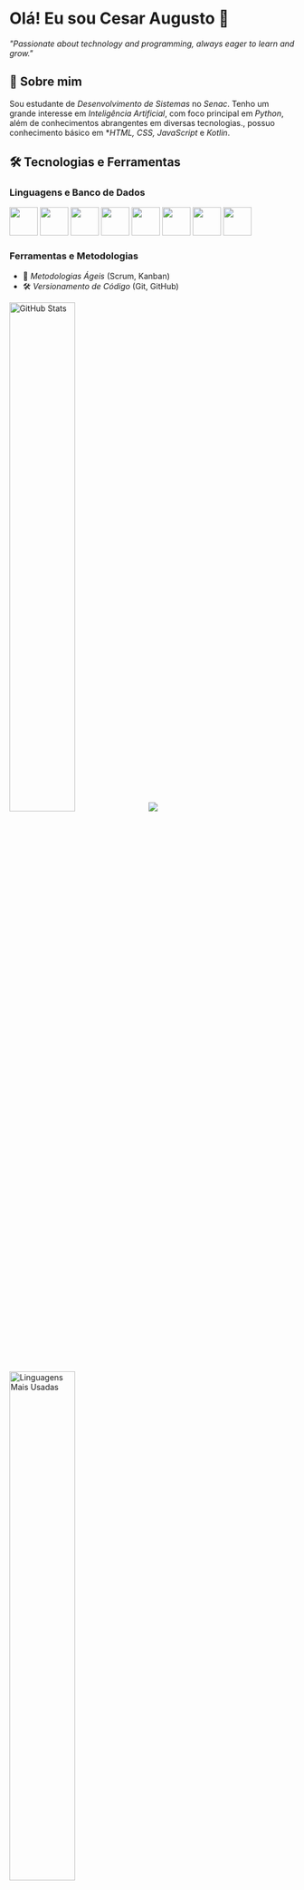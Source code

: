 # Olá! Eu sou Cesar Augusto 👋

*"Passionate about technology and programming, always eager to learn and grow."*

## 🚀 Sobre mim  
Sou estudante de *Desenvolvimento de Sistemas* no *Senac*. Tenho um grande interesse em *Inteligência Artificial*, com foco principal em *Python*, além de conhecimentos abrangentes em diversas tecnologias., possuo conhecimento básico em **HTML, CSS, JavaScript* e *Kotlin*.

## 🛠️ Tecnologias e Ferramentas  
### Linguagens e Banco de Dados  
<p align="left">
  <img src="https://cdn.jsdelivr.net/gh/devicons/devicon/icons/python/python-original.svg" width="50" height="50"/>
  <img src="https://cdn.jsdelivr.net/gh/devicons/devicon/icons/java/java-original.svg" width="50" height="50"/>
  <img src="https://cdn.jsdelivr.net/gh/devicons/devicon/icons/kotlin/kotlin-original.svg" width="50" height="50"/>
  <img src="https://cdn.jsdelivr.net/gh/devicons/devicon/icons/mysql/mysql-original.svg" width="50" height="50"/>
  <img src="https://cdn.jsdelivr.net/gh/devicons/devicon/icons/postgresql/postgresql-original.svg" width="50" height="50"/>
  <img src="https://cdn.jsdelivr.net/gh/devicons/devicon/icons/javascript/javascript-original.svg" width="50" height="50"/>
  <img src="https://cdn.jsdelivr.net/gh/devicons/devicon/icons/html5/html5-original.svg" width="50" height="50"/>
  <img src="https://cdn.jsdelivr.net/gh/devicons/devicon/icons/css3/css3-original.svg" width="50" height="50"/>
</p>  

### Ferramentas e Metodologias  
- 📌 *Metodologias Ágeis* (Scrum, Kanban)  
- 🛠️ *Versionamento de Código* (Git, GitHub)  

<p align="left">
  <img src="https://github-readme-stats.vercel.app/api?username=devcesar7&show_icons=true&theme=radical" alt="GitHub Stats" width="48%"/>
  <img src="https://github-readme-streak-stats.herokuapp.com?user=devcesar7&theme=dark&date_format=M%20j%5B%2C%20Y%5D"/>
</p>  

<p align="left">
  <img src="https://github-readme-stats.vercel.app/api/top-langs/?username=devcesar7&layout=compact&theme=radical" alt="Linguagens Mais Usadas" width="48%"/>
</p>  

## 👯️‍💻 Como me encontrar  
📧 *E-mail:* devcesaraugusto97@gmail.com  
🌎 *LinkedIn:* [Cesar Augusto](https://www.linkedin.com/in/cesar-augusto-lucena-dos-santos-029b44298/)  

📌 Sempre aberto para trocar conhecimento e colaborar em projetos! 🚀

faça esse, so que para mim. faço superior na uninassau tbm, sou focado mais em python na area de inteligencia artificial, mas tenho conhhecimento em todas as areas que ja estao ai 
